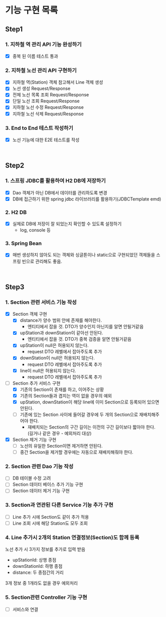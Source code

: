# 기능 구현 목록

## Step1
### 1. 지하철 역 관리 API 기능 완성하기
- [x] 중복 된 이름 테스트 통과

### 2. 지하철 노선 관리 API 구현하기
- [x] 지하철 역(Station) 객체 참고해서 Line 객체 생성
- [x] 노선 생성 Request/Response
- [x] 전체 노선 목록 조회 Request/Response
- [x] 단일 노선 조회 Request/Response
- [x] 지하철 노선 수정 Request/Response
- [x] 지하철 노선 삭제 Request/Response
  
### 3. End to End 테스트 작성하기
- [x] 노선 기능에 대한 E2E 테스트를 작성

<br>

## Step2
### 1. 스프링 JDBC를 활용하여 H2 DB에 저장하기
- [x] Dao 객체가 아닌 DB에서 데이터를 관리하도록 변경
- [x] DB에 접근하기 위한 spring jdbc 라이브러리를 활용하기(JDBCTemplate emd)

### 2. H2 DB
- [x] 실제로 DB에 저장이 잘 되었는지 확인할 수 있도록 설정하기
    - log, console 등
    
### 3. Spring Bean
- [x] 매번 생성하지 않아도 되는 객체와 싱글톤이나 static으로 구현되었던 객체들을 스프링 빈으로 관리해도 좋음.


<br>

## Step3
### 1. Section 관련 서비스 기능 작성
- [x] Section 객체 구현
  - [x] distance가 양수 범위 안에 존재를 해야한다. 
    - 엔티티에서 잡을 것. DTO가 양수인지 아닌지를 알면 안될거같음
  - [x] upStation과 downStation이 같아선 안된다. 
    - 엔티티에서 잡을 것. DTO가 중복 검증을 알면 안될거같음
  - [x] upStation이 null은 허용되지 않는다. 
    - request DTO 레벨에서 잡아주도록 추가
  - [x] downStation이 null은 허용되지 않는다. 
    - request DTO 레벨에서 잡아주도록 추가
  - [x] line이 null은 허용되지 않는다. 
    - request DTO 레벨에서 잡아주도록 추가
  
- [ ] Section 추가 서비스 구현
  - [x] 기존의 Section이 존재를 하고, 이어주는 상황
  - [x] 기존의 Section들과 겹치는 역이 없을 경우의 예외
  - [x] upStation, downStation이 해당 line에 이미 Section으로 등록되어 있으면 안된다.
  - [ ] 기존에 있는 Section 사이에 들어갈 경우에 두 개의 Section으로 재배치해주어야 한다.
    - 재배치되는 Section의 구간 길이는 이전의 구간 길이보다 짧아야 한다.  
      (길거나 같은 경우 - 예외처리 대상)
  
- [x] Section 제거 기능 구현
  - [ ] 노선의 유일한 Section이면 제거하면 안된다.
  - [ ] 중간 Section을 제거할 경우에는 자동으로 재배치해줘야 한다.

### 2. Section 관련 Dao 기능 작성
- [ ] DB 테이블 수정 고려
- [ ] Section 데이터 베이스 추가 기능 구현
- [ ] Section  데이터 제거 기능 구현

### 3. Section과 연관된 다른 Service 기능 추가 구현
- [ ] Line 추가 시에 Section도 같이 추가 적용
- [ ] Line 조회 시에 해당 Station도 모두 조회

### 4. Line 추가시 2개의 Station 연결정보(Section)도 함께 등록
노선 추가 시 3가지 정보를 추가로 입력 받음

- upStationId: 상행 종점
- downStationId: 하행 종점
- distance: 두 종점간의 거리

3개 정보 중 1개라도 없을 경우 예외처리

### 5. Section관련 Controller 기능 구현
- [ ] 서비스와 연결

